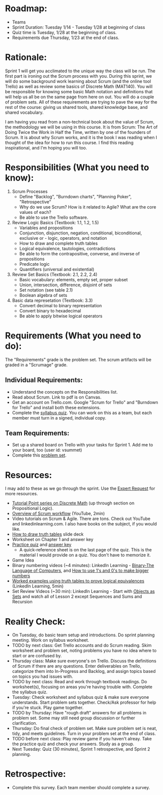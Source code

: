 # Roadmap:
* Teams
* Sprint Duration: Tuesday 1/14 - Tuesday 1/28 at beginning of class
* Quiz time is Tuesday, 1/28 at the beginning of class.
* Requirements due Thursday, 1/23 at the end of class.

# Rationale: 
Sprint 1 will get you acclimated to the unique way the class will be run.  The first part is ironing out the Scrum process with you.  During this sprint, we will do some background work learning about Scrum (and the online tool Trello) as well as review some basics of Discrete Math (MAT140).  You will be responsible for knowing some basic Math notation and definitions that will help us all be on the same page from here on out.  You will do a couple of problem sets.  All of these requirements are trying to pave the way for the rest of the course: giving us shared tools, shared knowledge base, and shared vocabulary.

I am having you read from a non-technical book about the value of Scrum, the methodology we will be using in this course.  It is from Scrum: The Art of Doing Twice the Work in Half the Time, written by one of the founders of Scrum. It is about why Scrum works, and it is the book I was reading when I thought of the idea for how to run this course.  I find this reading inspirational, and I'm hoping you will too. 

# Responsibilities (What you need to know):
1. Scrum Processes
   * Define "Backlog", "Burndown charts", "Planning Poker", "Retrospective"
   * Why do we use Scrum?  How is it related to Agile?  What are the core values of each?
   * Be able to use the Trello software.  
2. Review Logic Basics (Textbook: 1.1, 1.2, 1.5)
   * Variables and propositions
   * Conjunction, disjunction, negation, conditional, biconditional, exclusive or - logic, operators, and notation
   * How to draw and complete truth tables
   * Logical equivalence, tautologies, contradictions
   * Be able to form the contrapositive, converse, and inverse of propositions
   * Predicate logic
   * Quantifiers (universal and existential)
3. Review Set Basics (Textbook: 2.1, 2.2, 2.4)
   * Basic vocabulary: elements, empty set, proper subset
   * Union, intersection, difference, disjoint of sets
   * Set notation (see table 2.1)
   * Boolean algebra of sets 
4. Basic data represetation (Textbook: 3.3)
   * Convert decimal to binary representation
   * Convert binary to hexadecimal
   * Be able to apply bitwise logical operators
  
# Requirements (What you need to do):
The "Requirements" grade is the problem set.  The scrum artifacts will be graded in a "Scrumage" grade.

## Individual Requirements:
   * Understand the concepts on the Responsibilities list.
   * Read about Scrum.  Link to pdf is on Canvas.
   * Get an account on Trello.com.  Google "Scrum for Trello" and "Burndown for Trello" and install both these extensions.
   * Complete the [syllabus quiz](./syllabus_quiz.md).  You can work on this as a team, but each member must turn in a signed, individual copy.

## Team Requirements:
   * Set up a shared board on Trello with your tasks for Sprint 1.  Add me to your board, too (user id: vsummet)
   * Complete this [problem set](./sprint1_prob_set.pdf).

# Resources:  
I may add to these as we go through the sprint.  Use the [Expert Request](https://rollins.co1.qualtrics.com/jfe/form/SV_0jNfbBpN1clDJfn) for more resources. 
   * [Tutorial Point series on Discrete Math](https://www.tutorialspoint.com/discrete_mathematics/discrete_mathematics_introduction.htm) (up through section on Propositional Logic).
   * [Overview of Scrum workflow](https://www.youtube.com/watch?time_continue=5&v=gy1c4_YixCo) (YouTube, 2min)
   * Video tutorials on Scrum & Agile.  There are tons.  Check out YouTube and linkedinlearning.com.  I also have books on the subject, if you would like.
   * [How to draw truth tables](https://docs.google.com/presentation/d/1NTgXBIC98R6yaCiDlf7gotO1NChB8LhzHTOwNvkOrgs/edit#slide=id.p) slide deck
   * Worksheet on Chapter 1 and answer key
   * [Practice quiz](./sprint1_practice_quiz.pdf) and [answer key](./sprint1_practice_quiz_ans.pdf)
      * A quick-reference sheet is on the last page of the quiz.  This is the material I would provide on a quiz.  You don't have to memorize it.
   * Game Idea 
   * Binary numbering videos (~4 minutes): LinkedIn Learning - [Binary-The Language of Computers](https://www.linkedin.com/learning/digital-media-foundations/binary-the-language-of-computers), and [How to use 1's and 0's to make bigger numbers](https://www.linkedin.com/learning/digital-media-foundations/how-1s-and-0s-make-larger-numbers)
   * [Worked examples using truth tables to prove logical equivalences](https://www.linkedin.com/learning/programming-foundations-discrete-mathematics/solution-write-truth-tables) (LinkedIn Learning, 5min) 
   * Set Review Videos (~30 min): LinkedIn Learning - Start with [Objects as Sets](https://www.linkedin.com/learning/programming-foundations-discrete-mathematics/objects-as-sets) and watch all of Lesson 2 except Sequences and Sums and Recursion

# Reality Check:
  * On Tuesday, do basic team setup and introductions.  Do sprint planning meeting.  Work on syllabus worksheet.
  * TODO by next class:  Get Trello accounts and do Scrum reading. Skim worksheet and problem set, noting problems you have no idea where to start or are confused by.
  * Thursday class: Make sure everyone's on Trello.  Discuss the definitions of Scrum if there are any questions. Enter deliverables on Trello, categorize them into In-Progress and Backlog, and assign topics based on topics you had issues with.
  * TODO by next class: Read and work through textbook readings.  Do worksheet(s), focusing on areas you're having trouble with.  Complete the syllabus quiz.
  * Tuesday: Check worksheet and syllabus quiz & make sure everyone understands. Start problem sets together. Check/Ask professor for help if you're stuck.  Play game together.
  * TODO by Thursday: Have "rough draft" answers for all problems in problem set.  Some may still need group discussion or further clarification.
  * Thursday: Do final check of problem set.  Make sure problem set is neat, tidy, and meets guidelines.  Turn in your problem set at the end of class.
  * TODO before next class: Play review game if you haven't alreay. Take the practice quiz and check your answers.  Study as a group.  
  * Next Tuesday: Quiz (30 minutes), Sprint 1 retrospective, and Sprint 2 planning.

# Retrospective:
  * Complete this survey.  Each team member should complete a survey.
